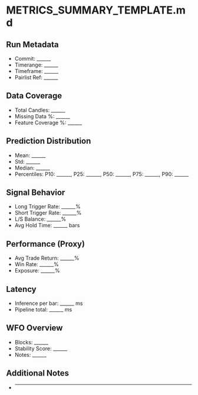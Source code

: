 # METRICS_SUMMARY_TEMPLATE.md

## Run Metadata
- Commit: ______
- Timerange: ______
- Timeframe: ______
- Pairlist Ref: ______

## Data Coverage
- Total Candles: ______
- Missing Data %: ______
- Feature Coverage %: ______

## Prediction Distribution
- Mean: ______
- Std: ______
- Median: ______
- Percentiles: P10: ______, P25: ______, P50: ______, P75: ______, P90: ______

## Signal Behavior
- Long Trigger Rate: ______%
- Short Trigger Rate: ______%
- L/S Balance: ______%
- Avg Hold Time: ______ bars

## Performance (Proxy)
- Avg Trade Return: ______%
- Win Rate: ______%
- Exposure: ______%

## Latency
- Inference per bar: ______ ms
- Pipeline total: ______ ms

## WFO Overview
- Blocks: ______
- Stability Score: ______
- Notes: ______

## Additional Notes
- ______